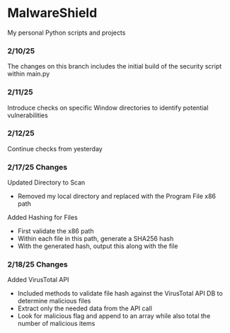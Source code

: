 # MalwareShield
My personal Python scripts and projects

### 2/10/25
The changes on this branch includes the initial build of the security script within main.py

### 2/11/25
Introduce checks on specific Window directories to identify potential vulnerabilities

### 2/12/25
Continue checks from yesterday

### 2/17/25 Changes
Updated Directory to Scan
- Removed my local directory and replaced with the Program File x86 path

Added Hashing for Files
- First validate the x86 path
- Within each file in this path, generate a SHA256 hash
- With the generated hash, output this along with the file

### 2/18/25 Changes
Added VirusTotal API
- Included methods to validate file hash against the VirusTotal API DB to determine malicious files
- Extract only the needed data from the API call
- Look for malicious flag and append to an array while also total the number of malicious items

